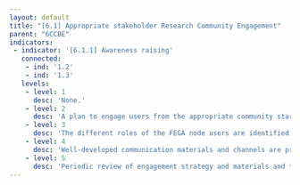 ```yaml
---
layout: default
title: "[6.1] Appropriate stakeholder Research Community Engagement"
parent: "6CCBE"
indicators:
 - indicator: '[6.1.1] Awareness raising'
   connected:
    - ind: '1.2'
    - ind: '1.3'
   levels:
    - level: 1
      desc: 'None.'
    - level: 2
      desc: 'A plan to engage users from the appropriate community starts in the dialogue on the importance of federated data sharing.'
    - level: 3  
      desc: 'The different roles of the FEGA node users are identified in connection with similar efforts in the Ecosystem, and mechanisms to approach them are designed.'
    - level: 4
      desc: 'Well-developed communication materials and channels are provided, emphasizing the commitment of the FEGA node in research data sharing.'
    - level: 5
      desc: 'Periodic review of engagement strategy and materials and the coordination with other FEGA nodes and relevant projects to develop a common agenda for awareness raising.'
---
```

